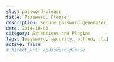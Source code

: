 ```yaml
---
slug: password-please
title: Password, Please!
description: Secure password generator.
date: 2014-10-01
category: Extensions and Plugins
tags: [password, security, alfred, cli]
active: false
# direct_url: /password-please
---
```

